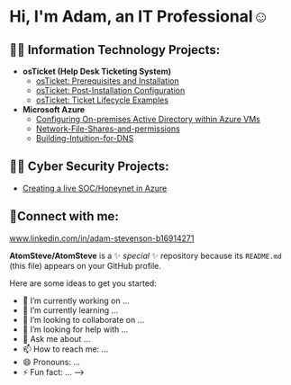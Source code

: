 <h1>Hi, I'm Adam, an <a ">IT Professional</a>☺</h1>

<h2>👨‍💻 Information Technology Projects:</h2>

- <b>osTicket (Help Desk Ticketing System)</b>
  - [osTicket: Prerequisites and Installation](https://github.com/AtomSteve/osticket-prereqs)
  - [osTicket: Post-Installation Configuration](https://github.com/AtomSteve/osTicket-Post-Installation-Configuration)
  - [osTicket: Ticket Lifecycle Examples](https://github.com/AtomSteve/osTicket-Ticket-Lifecycle-Examples)
- <b>Microsoft Azure</b>
  - [Configuring On-premises Active Directory within Azure VMs](https://github.com/AtomSteve/Configuring-On-premises-Active-Directory-within-Azure-VMs)
  - [Network-File-Shares-and-permissions](https://github.com/AtomSteve/Network-File-Shares-and-permissions)
  - [Building-Intuition-for-DNS](https://github.com/AtomSteve/Building-Intuition-for-DNS#building-intuition-for-dns)
 
<h2>👨‍💻 Cyber Security Projects:</h2>

- [Creating a live SOC/Honeynet in Azure](https://github.com/AtomSteve/Building-a-SOC-Honeynet-in-Azure)












<h2>🤳Connect with me:</h2>

www.linkedin.com/in/adam-stevenson-b16914271




**AtomSteve/AtomSteve** is a ✨ _special_ ✨ repository because its `README.md` (this file) appears on your GitHub profile.

Here are some ideas to get you started:

- 🔭 I’m currently working on ...
- 🌱 I’m currently learning ...
- 👯 I’m looking to collaborate on ...
- 🤔 I’m looking for help with ...
- 💬 Ask me about ...
- 📫 How to reach me: ...
- 😄 Pronouns: ...
- ⚡ Fun fact: ...
-->
